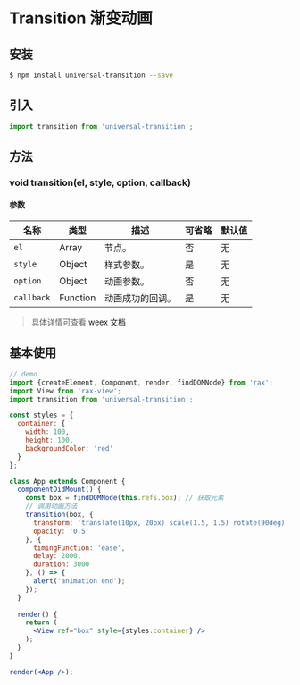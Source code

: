 # Transition 渐变动画

## 安装

```bash
$ npm install universal-transition --save
```

## 引入

```jsx
import transition from 'universal-transition';
```

## 方法

### void transition(el, style, option, callback)

#### 参数

| 名称         | 类型       | 描述       | 可省略  | 默认值  |
| ---------- | -------- | -------- | ---- | ---- |
| `el`       | Array    | 节点。      | 否    | 无    |
| `style`    | Object   | 样式参数。    | 是    | 无    |
| `option`   | Object   | 动画参数。    | 否    | 无    |
| `callback` | Function | 动画成功的回调。 | 是    | 无    |

> 具体详情可查看 [weex 文档](https://weex-project.io/cn/references/modules/animation.html)


## 基本使用

```jsx
// demo
import {createElement, Component, render, findDOMNode} from 'rax';
import View from 'rax-view';
import transition from 'universal-transition';

const styles = {
  container: {
    width: 100,
    height: 100,
    backgroundColor: 'red'
  }
};

class App extends Component {
  componentDidMount() {
    const box = findDOMNode(this.refs.box); // 获取元素
    // 调用动画方法
    transition(box, {
      transform: 'translate(10px, 20px) scale(1.5, 1.5) rotate(90deg)',
      opacity: '0.5'
    }, {
      timingFunction: 'ease',
      delay: 2000,
      duration: 3000
    }, () => {
      alert('animation end');
    });
  }
  
  render() {
    return (
      <View ref="box" style={styles.container} />
    );
  }
}

render(<App />);
```

